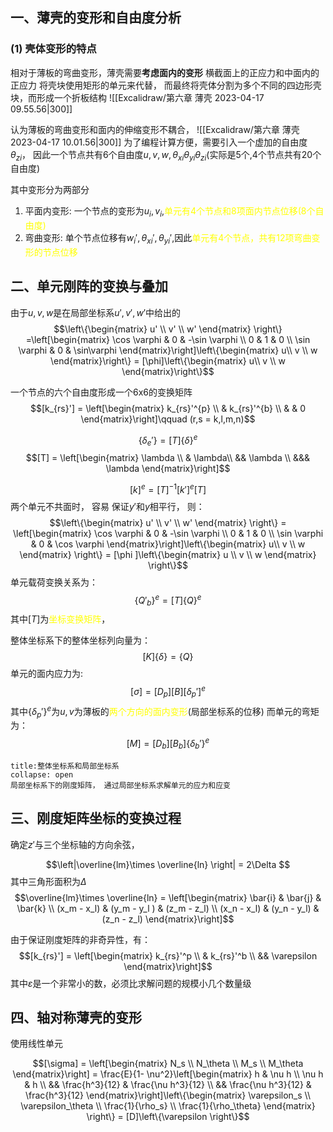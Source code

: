 ## 一、薄壳的变形和自由度分析
### (1) 壳体变形的特点
相对于薄板的弯曲变形，薄壳需要**考虑面内的变形**
横截面上的正应力和中面内的正应力
将壳块使用矩形的单元来代替， 而最终将壳体分割为多个不同的四边形壳块，而形成一个折板结构
![[Excalidraw/第六章 薄壳 2023-04-17 09.55.56|300]]

认为薄板的弯曲变形和面内的伸缩变形不耦合，
![[Excalidraw/第六章 薄壳 2023-04-17 10.01.56|300]]
为了编程计算方便，需要引入一个虚加的自由度$\theta_{zi}$， 因此一个节点共有6个自由度$u,v, w , \theta_{xi}\theta_{yi}\theta_{zi}$(实际是5个,4个节点共有20个自由度)

其中变形分为两部分
1. 平面内变形:  一个节点的变形为$u_i,v_i$,<mark style="background: transparent; color: yellow">单元有4个节点和8项面内节点位移(8个自由度)</mark>
2. 弯曲变形: 单个节点位移有$w_i', \theta_{xi}', \theta_{yi}'$,因此<mark style="background: transparent; color: yellow">单元有4个节点，共有12项弯曲变形的节点位移</mark>

## 二、单元刚阵的变换与叠加
由于$u,v,w$是在局部坐标系$u',v',w'$中给出的
$$\left\{\begin{matrix}
u' \\ v'  \\ w' 
\end{matrix} \right\} =\left[\begin{matrix}
\cos \varphi & 0 & -\sin \varphi \\
0 & 1 & 0 \\
\sin \varphi & 0 & \sin\varphi 
\end{matrix}\right]\left\{\begin{matrix}
u\\ v \\ w
\end{matrix}\right\} = [\phi]\left\{\begin{matrix}
u\\ v \\ w
\end{matrix}\right\}$$


一个节点的六个自由度形成一个6x6的变换矩阵
$$[k_{rs}'] = \left[\begin{matrix}
k_{rs}'^{p} \\
& k_{rs}'^{b} \\
& & 0
\end{matrix}\right]\qquad (r,s = k,l,m,n)$$

$$\left\{ \delta_e '\right\} = [T]\left\{ \delta\right\}^e$$
$$[T] = \left[\begin{matrix}
\lambda \\
& \lambda\\
&& \lambda \\
&&& \lambda 
\end{matrix}\right]$$

$$[k]^e = [T]^{-1} [k']^e [T]$$
两个单元不共面时， 容易
保证$y'$和$y$相平行， 则：
$$\left\{\begin{matrix}
u' \\ v' \\ w'
\end{matrix} \right\} = \left[\begin{matrix}
\cos \varphi & 0 & -\sin \varphi \\
0 & 1 & 0  \\
\sin  \varphi & 0  & \cos \varphi
\end{matrix}\right]\left\{\begin{matrix}
u\\ v \\ w
\end{matrix} \right\} = [\phi ]\left\{\begin{matrix}
u \\ v \\ w 
\end{matrix} \right\}$$
单元载荷变换关系为： 
$$\left\{ Q'_b\right\}^e = [T]\left\{Q \right\}^e$$
其中$[T]$为<mark style="background: transparent; color: yellow">坐标变换矩阵</mark>，


整体坐标系下的整体坐标列向量为： 
$$[K]\left\{ \delta\right\} = \left\{ Q\right\}$$
单元的面内应力为: 
$$[\sigma] = [D_p][B][\delta_p']^e$$
其中$\left\{ \delta_p'\right\}^e$为$u,v$为薄板的<mark style="background: transparent; color: yellow">两个方向的面内变形</mark>(局部坐标系的位移)
而单元的弯矩为：
$$[M] = [D_b][B_b]\left\{ \delta_b'\right\}^e$$
`````ad-note
title:整体坐标系和局部坐标系
collapse: open
局部坐标系下的刚度矩阵， 通过局部坐标系求解单元的应力和应变
`````

## 三、刚度矩阵坐标的变换过程
确定$z'$与三个坐标轴的方向余弦， 

$$\left|\overline{lm}\times \overline{ln}  \right| = 2\Delta $$
其中三角形面积为$\Delta$
$$\overline{lm}\times \overline{ln}  = \left[\begin{matrix}
\bar{i} & \bar{j} & \bar{k} \\
(x_m  - x_l)  & (y_m - y_l )  & (z_m - z_l) \\
(x_n - x_l) & (y_n - y_l)  & (z_n - z_l)
\end{matrix}\right]$$

由于保证刚度矩阵的非奇异性，有： 
$$[k_{rs}'] = \left[\begin{matrix}
k_{rs}'^p \\
& k_{rs}'^b  \\
&& \varepsilon
\end{matrix}\right]$$
其中$\varepsilon$是一个非常小的数，必须比求解问题的规模小几个数量级
## 四、轴对称薄壳的变形

使用线性单元

$$[\sigma] = \left[\begin{matrix}
N_s \\  N_\theta \\ M_s \\ M_\theta 
\end{matrix}\right] = \frac{E}{1- \nu^2}\left[\begin{matrix}
h & \nu h \\
\nu h & h \\
&& \frac{h^3}{12} &  \frac{\nu h^3}{12}  \\
&& \frac{\nu h^3}{12} & \frac{h^3}{12} 
\end{matrix}\right]\left\{\begin{matrix}
\varepsilon_s \\ \varepsilon_\theta \\ \frac{1}{\rho_s} \\ \frac{1}{\rho_\theta}
\end{matrix} \right\} = [D]\left\{\varepsilon \right\}$$
